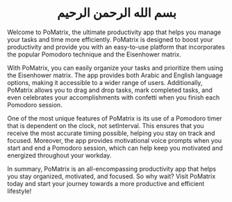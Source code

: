 <h1 align="center">
  بسم الله الرحمن الرحيم
  </h1>
    
Welcome to PoMatrix, the ultimate productivity app that helps you manage your tasks and time more efficiently. PoMatrix is designed to boost your productivity and provide you with an easy-to-use platform that incorporates the popular Pomodoro technique and the Eisenhower matrix.

With PoMatrix, you can easily organize your tasks and prioritize them using the Eisenhower matrix. The app provides both Arabic and English language options, making it accessible to a wider range of users. Additionally, PoMatrix allows you to drag and drop tasks, mark completed tasks, and even celebrates your accomplishments with confetti when you finish each Pomodoro session.

One of the most unique features of PoMatrix is its use of a Pomodoro timer that is dependent on the clock, not setInterval. This ensures that you receive the most accurate timing possible, helping you stay on track and focused. Moreover, the app provides motivational voice prompts when you start and end a Pomodoro session, which can help keep you motivated and energized throughout your workday.

In summary, PoMatrix is an all-encompassing productivity app that helps you stay organized, motivated, and focused. So why wait? Visit PoMatrix today and start your journey towards a more productive and efficient lifestyle!
